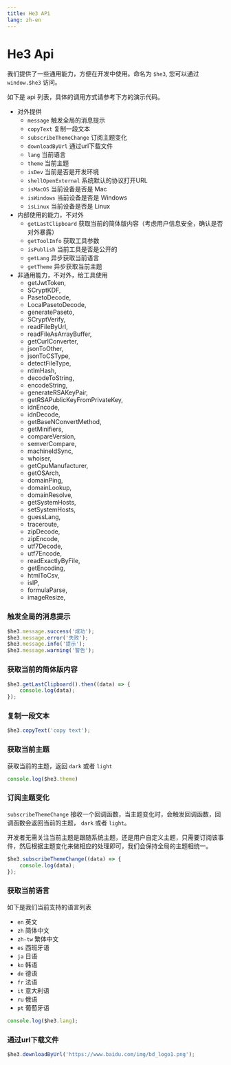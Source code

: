 ```yaml
---
title: He3 APi
lang: zh-en
---
```


# He3 Api

我们提供了一些通用能力，方便在开发中使用。命名为 `$he3`, 您可以通过 `window.$he3` 访问。

如下是 api 列表，具体的调用方式请参考下方的演示代码。

* 对外提供
    * `message` 触发全局的消息提示
    * `copyText` 复制一段文本
    * `subscribeThemeChange` 订阅主题变化
    * `downloadByUrl` 通过url下载文件
    * `lang` 当前语言
    * `theme` 当前主题
    * `isDev` 当前是否是开发环境
    * `shellOpenExternal` 系统默认的协议打开URL
    * `isMacOS` 当前设备是否是 Mac
    * `isWindows` 当前设备是否是 Windows
    * `isLinux` 当前设备是否是 Linux
* 内部使用的能力，不对外
    * `getLastClipboard` 获取当前的简体版内容（考虑用户信息安全，确认是否对外暴露）
    * `getToolInfo` 获取工具参数
    * `isPublish` 当前工具是否是公开的
    * `getLang` 异步获取当前语言
    * `getTheme` 异步获取当前主题
* 非通用能力，不对外，给工具使用
    * getJwtToken,
    * SCryptKDF,
    * PasetoDecode,
    * LocalPasetoDecode,
    * generatePaseto,
    * SCryptVerify,
    * readFileByUrl,
    * readFileAsArrayBuffer,
    * getCurlConverter,
    * jsonToOther,
    * jsonToCSType,
    * detectFileType,
    * ntlmHash,
    * decodeToString,
    * encodeString,
    * generateRSAKeyPair,
    * getRSAPublicKeyFromPrivateKey,
    * idnEncode,
    * idnDecode,
    * getBaseNConvertMethod,
    * getMinifiers,
    * compareVersion,
    * semverCompare,
    * machineIdSync,
    * whoiser,
    * getCpuManufacturer,
    * getOSArch,
    * domainPing,
    * domainLookup,
    * domainResolve,
    * getSystemHosts,
    * setSystemHosts,
    * guessLang,
    * traceroute,
    * zipDecode,
    * zipEncode,
    * utf7Decode,
    * utf7Encode,
    * readExactlyByFile,
    * getEncoding,
    * htmlToCsv,
    * isIP,
    * formulaParse,
    * imageResize,

### 触发全局的消息提示

```js
$he3.message.success('成功');
$he3.message.error('失败');
$he3.message.info('提示');
$he3.message.warning('警告');
```

### 获取当前的简体版内容

```js
$he3.getLastClipboard().then((data) => {
    console.log(data);
});
```

### 复制一段文本

```js
$he3.copyText('copy text');
```

### 获取当前主题

获取当前的主题，返回 `dark` 或者 `light`

```js
console.log($he3.theme)
```

### 订阅主题变化

`subscribeThemeChange` 接收一个回调函数，当主题变化时，会触发回调函数，回调函数会返回当前的主题， `dark` 或者 `light`。

开发者无需关注当前主题是跟随系统主题，还是用户自定义主题，只需要订阅该事件，然后根据主题变化来做相应的处理即可，我们会保持全局的主题相统一。

```js
$he3.subscribeThemeChange((data) => {
    console.log(data);
});
```

### 获取当前语言

如下是我们当前支持的语言列表

* `en` 英文
* `zh` 简体中文
* `zh-tw` 繁体中文
* `es` 西班牙语
* `ja` 日语
* `ko` 韩语
* `de` 德语
* `fr` 法语
* `it` 意大利语
* `ru` 俄语
* `pt` 葡萄牙语

```js
console.log($he3.lang);
```

### 通过url下载文件

```js
$he3.downloadByUrl('https://www.baidu.com/img/bd_logo1.png');
```
